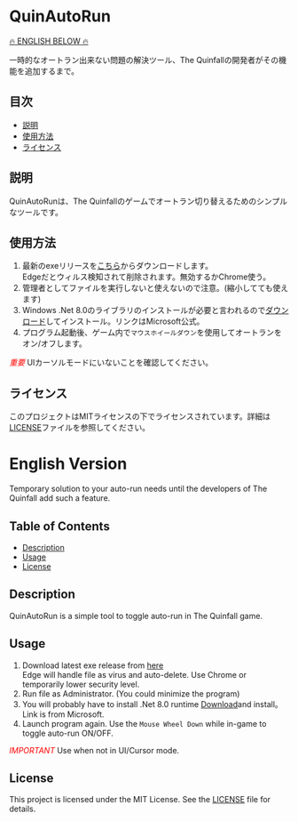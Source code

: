 # QuinAutoRun
[🔥 ENGLISH BELOW 🔥](#english-version)

一時的なオートラン出来ない問題の解決ツール、The Quinfallの開発者がその機能を追加するまで。

## 目次

- [説明](#説明)
- [使用方法](#使用方法)
- [ライセンス](#ライセンス)


## 説明

QuinAutoRunは、The Quinfallのゲームでオートラン切り替えるためのシンプルなツールです。

## 使用方法

1. 最新のexeリリースを[こちら](https://github.com/beetron/QuinAutoRun/releases/download/v.1.0/QuinAutoRun-v1.0d.zip)からダウンロードします。<br>
   Edgeだとウィルス検知されて削除されます。無効するかChrome使う。
3. 管理者としてファイルを実行しないと使えないので注意。(縮小してても使えます)
4. Windows .Net 8.0のライブラリのインストールが必要と言われるので[ダウンロード](https://download.visualstudio.microsoft.com/download/pr/f1e7ffc8-c278-4339-b460-517420724524/f36bb75b2e86a52338c4d3a90f8dac9b/windowsdesktop-runtime-8.0.12-win-x64.exe)してインストール。リンクはMicrosoft公式。
5. プログラム起動後、ゲーム内で`マウスホイールダウン`を使用してオートランをオン/オフします。

<span style="color:red;">*重要*</span>  UIカーソルモードにいないことを確認してください。

## ライセンス

このプロジェクトはMITライセンスの下でライセンスされています。詳細は[LICENSE](LICENSE)ファイルを参照してください。

# English Version

Temporary solution to your auto-run needs until the developers of The Quinfall add such a feature.

## Table of Contents

- [Description](#description)
- [Usage](#usage)
- [License](#license)

## Description

QuinAutoRun is a simple tool to toggle auto-run in The Quinfall game.

## Usage

1. Download latest exe release from [here](https://github.com/beetron/QuinAutoRun/releases/download/v.1.0b/QuinAutoRun-v1.0d.zip)<br>
   Edge will handle file as virus and auto-delete.  Use Chrome or temporarily lower security level.
2. Run file as Administrator. (You could minimize the program)
3. You will probably have to install .Net 8.0 runtime [Download](https://download.visualstudio.microsoft.com/download/pr/f1e7ffc8-c278-4339-b460-517420724524/f36bb75b2e86a52338c4d3a90f8dac9b/windowsdesktop-runtime-8.0.12-win-x64.exe)and install。Link is from Microsoft.
4. Launch program again.  Use the `Mouse Wheel Down` while in-game to toggle auto-run ON/OFF.

<span style="color:red;">*IMPORTANT*</span>  Use when not in UI/Cursor mode.

## License

This project is licensed under the MIT License. See the [LICENSE](LICENSE) file for details.
